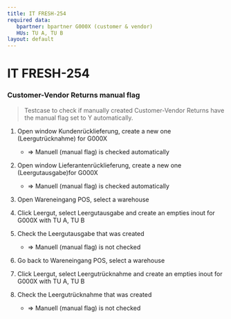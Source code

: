 ```yaml
---
title: IT FRESH-254
required data:
   bpartner: bpartner G000X (customer & vendor)
   HUs: TU A, TU B 
layout: default
---
```


# IT FRESH-254
### Customer-Vendor Returns manual flag
> Testcase to check if manually created 
> Customer-Vendor Returns have the manual flag
> set to Y automatically.


1. Open window Kundenrücklieferung, create a new one (Leergutrücknahme) for G000X
 
	* => Manuell (manual flag) is checked automatically
	
1. Open window Lieferantenrücklieferung, create a new one (Leergutausgabe)for G000X

	* => Manuell (manual flag) is checked automatically
	
1. Open Wareneingang POS, select a warehouse

1. Click Leergut, select Leergutausgabe and create an empties inout for G000X with TU A, TU B

1. Check the Leergutausgabe that was created

	* => Manuell (manual flag) is not checked
	
1. Go back to Wareneingang POS, select a warehouse

1. Click Leergut, select Leergutrücknahme and create an empties inout for G000X with TU A, TU B

1. Check the Leergutrücknahme that was created

	* => Manuell (manual flag) is not checked


